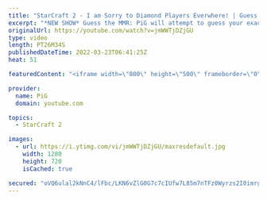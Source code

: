 ```yaml
---
title: "StarCraft 2 - I am Sorry to Diamond Players Everwhere! | Guess the MMR #1"
excerpt: "*NEW SHOW* Guess the MMR: PiG will attempt to guess your exact MMR! Send your replay to RateMyStarcraft@gmail.com with \"Guess the MMR\" in the title + in the body add your IGN & MMR & region (e.g. Maru, 3600, EU)  This was of course inspired by Harstem’s Rank Roulette. The thing about that show is that"
originalUrl: https://youtube.com/watch?v=jmWWTjDZjGU
type: video
length: PT26M34S
publishedDateTime: 2022-03-23T06:41:25Z
heat: 51

featuredContent: "<iframe width=\"800\" height=\"500\" frameborder=\"0\" src=\"https://www.youtube.com/embed/jmWWTjDZjGU\" allow=\"accelerometer; autoplay; encrypted-media; gyroscope; picture-in-picture\" allowfullscreen></iframe>"

provider:
  name: PiG
  domain: youtube.com

topics:
  - StarCraft 2

images:
  - url: https://i.ytimg.com/vi/jmWWTjDZjGU/maxresdefault.jpg
    width: 1280
    height: 720
    isCached: true

secured: "oVQ6ulal2kNnC4/lFbc/LKN6vZlG0G7c7cIUfw7L85m7nTFz0Wyrzs2I0imrgNz7v+8Dqh2xqWJP49AQ6DwDaknH0h2J7yc7+Xl9z30utsVi74KEs8+ab2LbQmykg/jVUn6Z1tpKPq7nm+uZZfxDGd8Wcfmzq8GJXotekipx1a9TChpTyFk6Q+T8sYomkxFt9/vTpNrbEuqXXUxelGloUL9v2Nsq/lO71eS99+Kpn6jBC/Z77c5G+KHwzqZSM1heehbOQHu/zyTfYM0xuB0ITtT1KqrN2bhIMo5Akk5cwZb0P6Xc3Kcb9a8GTzowTa3JaVUuroBric9ij9M2oIL4HrNRhISWo9hw9JJWm3HLUJISXTpugsuN5Vzkhj48FIsVgCYESBomcTjfjplN96ghAzK5WgHSs4eURbioZyVN9xE=;HI/dPTPVIFEXd+sMwlJnPA=="
---
```


